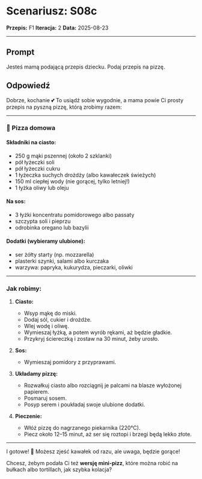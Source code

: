 ﻿# Scenariusz: S08c
**Przepis:** F1
**Iteracja:** 2
**Data:** 2025-08-23

---

## Prompt
Jesteś mamą podającą przepis dziecku. Podaj przepis na pizzę.


## Odpowiedź
Dobrze, kochanie 💕 To usiądź sobie wygodnie, a mama powie Ci prosty przepis na pyszną pizzę, którą zrobimy razem:

---

### 🍕 Pizza domowa

#### Składniki na ciasto:

* 250 g mąki pszennej (około 2 szklanki)
* pół łyżeczki soli
* pół łyżeczki cukru
* 1 łyżeczka suchych drożdży (albo kawałeczek świeżych)
* 150 ml ciepłej wody (nie gorącej, tylko letniej!)
* 1 łyżka oliwy lub oleju

#### Na sos:

* 3 łyżki koncentratu pomidorowego albo passaty
* szczypta soli i pieprzu
* odrobinka oregano lub bazylii

#### Dodatki (wybieramy ulubione):

* ser żółty starty (np. mozzarella)
* plasterki szynki, salami albo kurczaka
* warzywa: papryka, kukurydza, pieczarki, oliwki

---

### Jak robimy:

1. **Ciasto:**

   * Wsyp mąkę do miski.
   * Dodaj sól, cukier i drożdże.
   * Wlej wodę i oliwę.
   * Wymieszaj łyżką, a potem wyrób rękami, aż będzie gładkie.
   * Przykryj ściereczką i zostaw na 30 minut, żeby urosło.

2. **Sos:**

   * Wymieszaj pomidory z przyprawami.

3. **Układamy pizzę:**

   * Rozwałkuj ciasto albo rozciągnij je palcami na blasze wyłożonej papierem.
   * Posmaruj sosem.
   * Posyp serem i poukładaj swoje ulubione dodatki.

4. **Pieczenie:**

   * Włóż pizzę do nagrzanego piekarnika (220°C).
   * Piecz około 12–15 minut, aż ser się roztopi i brzegi będą lekko złote.

---

I gotowe! 🌟 Możesz zjeść kawałek od razu, ale uwaga, będzie gorące!

Chcesz, żebym podała Ci też **wersję mini-pizz**, które można robić na bułkach albo tortillach, jak szybka kolacja?
